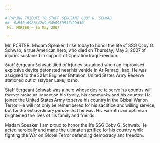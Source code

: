 ```yaml
---
---

# PAYING TRIBUTE TO STAFF SERGEANT COBY G. SCHWAB
## `0a950a6988f42d9e34b8939957d29d30`
`Mr. PORTER — 25 May 2007`

---
```



Mr. PORTER. Madam Speaker, I rise today to honor the life of SSG Coby 
G. Schwab, a true American hero, who died on Thursday, May 3, 2007 of 
injuries sustained in support of Operation Iraqi Freedom.

Staff Sergeant Schwab died of injuries sustained when an improvised 
explosive device detonated near his vehicle in Ar Ramadi, Iraq. He was 
assigned to the 321st Engineer Battalion, United States Army Reserve 
stationed out of Hayden Lake, Idaho.

Staff Sergeant Schwab was a hero whose desire to serve his country 
will forever make an impact on his family, his community and his 
country. He joined the United States Army to serve his country in the 
Global War on Terror. He will not only be remembered for his sacrifice 
and willing service, but for the extraordinary person that he was. His 
warmth and optimism brightened the lives of his family and friends.

Madam Speaker, I am proud to honor the life SSG Coby G. Schwab. He 
acted heroically and made the ultimate sacrifice for his country while 
fighting the War on Global Terror defending democracy and freedom.
